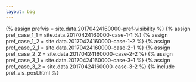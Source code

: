 ```yaml
---
layout: big
---
```

{% assign prefvis = site.data.20170424160000-pref-visibility %}
{% assign pref_case_1_1 = site.data.20170424160000-case-1-1 %}
{% assign pref_case_1_2 = site.data.20170424160000-case-1-2 %}
{% assign pref_case_2_1 = site.data.20170424160000-case-2-1 %}
{% assign pref_case_2_2 = site.data.20170424160000-case-2-2 %}
{% assign pref_case_3_1 = site.data.20170424160000-case-3-1 %}
{% assign pref_case_3_2 = site.data.20170424160000-case-3-2 %}
{% include pref_vis_post.html %}
